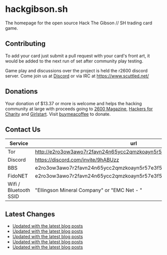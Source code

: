# hackgibson.sh
The homepage for the open source Hack The Gibson // SH trading card game.


## Contributing

To add your card just submit a pull request with your card's front art, it would be added to the next run of set after community play testing.

Game play and discussions over the project is held the r2600 discord server. Come join us at [Discord](https://discord.com/invite/9hABUzz) or via IRC at https://www.scuttled.net/


## Donations

Your donation of $13.37 or more is welcome and helps the hacking community at large with proceeds going to [2600 Magazine](https://2600.com/), [Hackers for Charity](https://hackersforcharity.org) and [Girlstart](https://girlstart.org).  Visit [buymeacoffee](https://www.buymeacoffee.com/hackgibson.sh) to donate.


## Contact Us

Service | url
-|-
Tor | http://e2ro3ow3awo7r2favn24n65ycc2qmzkoayn5r57e3f56nvjwdcgg32ad.onion
Discord | https://discord.com/invite/9hABUzz
BBS | e2ro3ow3awo7r2favn24n65ycc2qmzkoayn5r57e3f56nvjwdcgg32ad.onion:23
FidoNET | e2ro3ow3awo7r2favn24n65ycc2qmzkoayn5r57e3f56nvjwdcgg32ad.onion:24554
Wifi / Bluetooth SSID | "Ellingson Mineral Company" or "EMC Net - <fidonet address>"

## Latest Changes
<!-- BLOG-POST-LIST:START -->
- [Updated with the latest blog posts](https://github.com/DFW2600/hackgibson.sh/commit/6bb12492c38f0d7650d35a44f9b2bf337aa764bb)
- [Updated with the latest blog posts](https://github.com/DFW2600/hackgibson.sh/commit/6be46165299dc9a9bbe81bfbc5f57067a32b0e50)
- [Updated with the latest blog posts](https://github.com/DFW2600/hackgibson.sh/commit/7bfd1461f4ccd60f5f4132d4b214fedd54d9fec6)
- [Updated with the latest blog posts](https://github.com/DFW2600/hackgibson.sh/commit/5175a9ff982220eb8a226a19602575ac0f5ac7c1)
- [Updated with the latest blog posts](https://github.com/DFW2600/hackgibson.sh/commit/4db27acce351aea6157db81d4538e4bb4c2aa757)
<!-- BLOG-POST-LIST:END -->
